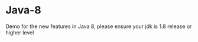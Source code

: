 # Java-8
Demo for the new features in Java 8, please ensure your jdk is 1.8 release or higher level
